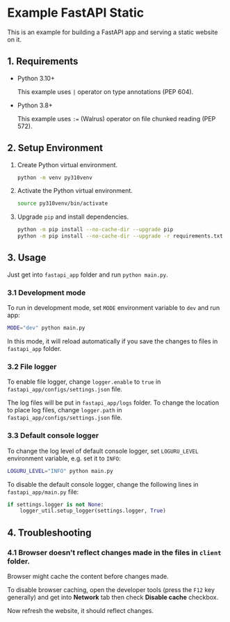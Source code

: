 # Example FastAPI Static

This is an example for building a FastAPI app and serving a static website on it.



## 1. Requirements

- Python 3.10+

    This example uses `|` operator on type annotations (PEP 604).

- Python 3.8+

    This example uses `:=` (Walrus) operator on file chunked reading (PEP 572).



## 2. Setup Environment

1. Create Python virtual environment.

    ```bash
    python -m venv py310venv
    ```

2. Activate the Python virtual environment.

    ```bash
    source py310venv/bin/activate
    ```

3. Upgrade `pip` and install dependencies.

    ```bash
    python -m pip install --no-cache-dir --upgrade pip
    python -m pip install --no-cache-dir --upgrade -r requirements.txt
    ```



## 3. Usage

Just get into `fastapi_app` folder and run `python main.py`.


### 3.1 Development mode

To run in development mode, set `MODE` environment variable to `dev` and run app:
```bash
MODE="dev" python main.py
```

In this mode, it will reload automatically if you save the changes to files in `fastapi_app` folder.


### 3.2 File logger

To enable file logger, change `logger.enable` to `true` in `fastapi_app/configs/settings.json` file.

The log files will be put in `fastapi_app/logs` folder. To change the location to place log files,
change `logger.path` in `fastapi_app/configs/settings.json` file.


### 3.3 Default console logger

To change the log level of default console logger, set `LOGURU_LEVEL` environment variable, e.g. set
it to `INFO`:
```bash
LOGURU_LEVEL="INFO" python main.py
```

To disable the default console logger, change the following lines in `fastapi_app/main.py` file:
```py
if settings.logger is not None:
    logger_util.setup_logger(settings.logger, True)
```



## 4. Troubleshooting


### 4.1 Browser doesn't reflect changes made in the files in `client` folder.

Browser might cache the content before changes made.

To disable browser caching, open the developer tools (press the `F12` key generally) and get into **Network** tab
then check **Disable cache** checkbox.

Now refresh the website, it should reflect changes.
